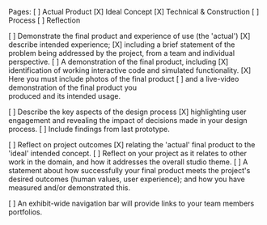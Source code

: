 Pages:
[ ] Actual Product
[X] Ideal Concept
[X] Technical & Construction
[ ] Process
[ ] Reflection

[ ] Demonstrate the final product and experience of use (the 'actual')
  [X] describe intended experience;
  [X] including a brief statement of the problem being 
      addressed by the project, from a team and individual perspective.
  [ ] A demonstration of the final product, including 
    [X] identification of working interactive code and simulated
        functionality.
    [X] Here you must include photos of the final product 
    [ ] and a live-video demonstration of the final product you      
        produced and its intended usage.

[ ] Describe the key aspects of the design process
  [X] highlighting user engagement and revealing the impact of 
      decisions made in your design process.
  [ ] Include findings from last prototype.

<!-- [X] Describe the intended concept & experience(the 'ideal')
  [X] A description of the concept you developed in its intended      
      form (i.e. if you had unlimited resources and were able to complete it fully).
  [X] Consider a combination of text, image and
      video to provide a concise description of the intended concept and experience. -->

<!-- [X] Describe/illustrate the technical & physical make-up of the final product
  [X] Describe & illustrate the technical and physical form of the   
      prototype, considering that some visitors are keenly interested in what is happening behind the scenes.
  [X] Describing the materials used in the physical form will help 
      visitors to understand the physical nature of the product. -->

[ ] Reflect on project outcomes
  [X] relating the 'actual' final product to the 'ideal' intended 
      concept.
  [ ] Reflect on your project as it relates to other work in the 
      domain, and how it addresses the overall studio theme.
  [ ] A statement about how successfully your final product meets
      the project's desired outcomes (human values, user experience); and how you have measured and/or demonstrated this.

<!-- [X] Include links
  [X] to your journal and previous deliverables in the course.  -->
  
[ ] An exhibit-wide navigation bar will provide links to your team members portfolios.